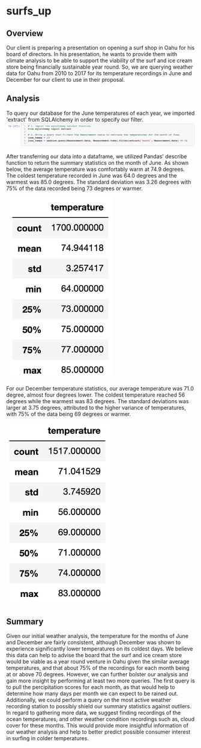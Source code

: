 # surfs_up

## Overview
Our client is preparing a presentation on opening a surf shop in Oahu for his board of directors. In his presentation, he wants to provide them with climate analysis to be able to support the viability of the surf and ice cream store being financially sustainable year round. So, we are querying weather data for Oahu from 2010 to 2017 for its temperature recordings in June and December for our client to use in their proposal.

## Analysis
To query our database for the June temperatures of each year, we imported 'extract' from SQLAlchemy in order to specify our filter.
![June_Query_Extract.png](Resources/June_Query_Extract.png)

After transferring our data into a dataframe, we utilized Pandas' describe function to return the summary statistics on the month of June. As shown below, the average temperature was comfortably warm at 74.9 degrees. The coldest temperature recorded in June was 64.0 degrees and the warmest was 85.0 degrees. The standard deviation was 3.26 degrees with 75% of the data recorded being 73 degrees or warmer.

![June_Temp_Stats.png](Resources/June_Temp_Stats.png)


For our December temperature statistics, our average temperature was 71.0 degree, almost four degrees lower. The coldest temperature reached 56 degrees while the warmest was 83 degrees. The standard deviations was larger at 3.75 degrees, attributed to the higher variance of temperatures, with 75% of the data being 69 degrees or warmer.

![Dec_Temp_Stats.png](Resources/Dec_Temp_Stats.png)

## Summary
Given our initial weather analysis, the temperature for the months of June and December are fairly consistent, although December was shown to experience significantly lower temperatures on its coldest days. We believe this data can help to advise the board that the surf and ice cream store would be viable as a year round venture in Oahu given the similar average temperatures, and that about 75% of the recordings for each month being at or above 70 degrees. However, we can further bolster our analysis and gain more insight by performing at least two more queries. The first query is to pull the percipitation scores for each month, as that would help to determine how many days per month we can expect to be rained out. Additionally, we could perform a query on the most active weather recording station to possibly shield our summary statistics against outliers. In regard to gathering more data, we suggest finding recordings of the ocean temperatures, and other weather condition recordings such as, cloud cover for these months. This would provide more insightful information of our weather analysis and help to better predict possible consumer interest in surfing in colder temperatures.
